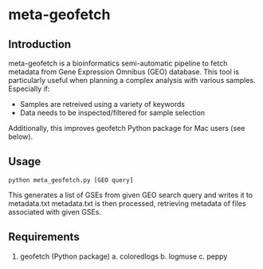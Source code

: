 # meta-geofetch
## Introduction
meta-geofetch is a bioinformatics semi-automatic pipeline to fetch metadata from Gene Expression Omnibus (GEO) database.
This tool is particularly useful when planning a complex analysis with various samples. Especially if:
- Samples are retreived using a variety of keywords
- Data needs to be inspected/filtered for sample selection

Additionally, this improves geofetch Python package for Mac users (see below).

## Usage

```python meta_geofetch.py [GEO query]```

This generates a list of GSEs from given GEO search query and writes it to metadata.txt
metadata.txt is then processed, retrieving metadata of files associated with given GSEs. 

## Requirements
1. geofetch (Python package)
    a. coloredlogs
    b. logmuse
    c. peppy
